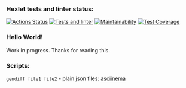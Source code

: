 ### Hexlet tests and linter status:
[![Actions Status](https://github.com/odhako/python-project-lvl2/workflows/hexlet-check/badge.svg)](https://github.com/odhako/python-project-lvl2/actions)
[![Tests and linter](https://github.com/odhako/python-project-lvl2/actions/workflows/test-and-linter.yml/badge.svg)](https://github.com/odhako/python-project-lvl2/actions/workflows/test-and-linter.yml)
[![Maintainability](https://api.codeclimate.com/v1/badges/1721476434a5efe8ca48/maintainability)](https://codeclimate.com/github/odhako/python-project-lvl2/maintainability)
[![Test Coverage](https://api.codeclimate.com/v1/badges/1721476434a5efe8ca48/test_coverage)](https://codeclimate.com/github/odhako/python-project-lvl2/test_coverage)


### Hello World!
Work in progress. Thanks for reading this.

### Scripts:
`gendiff file1 file2` - plain json files: [asciinema](https://asciinema.org/a/495168)